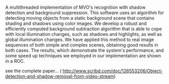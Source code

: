 A multithreaded implementation of MVO's recognition with shadow detection and background suppression.
This software uses an algorithm for detecting moving objects from a static background
scene that contains shading and shadows using color images. We develop a robust and
efficiently computed background subtraction algorithm that is able to cope with local
illumination changes, such as shadows and highlights, as well as global illumination
changes. We have applied this method to real image sequences of both simple and
complex scenes, obtaining good results in both cases. The results, which demonstrate the
system's performance, and some speed up techniques we employed in our
implementation are shown in a ROC.


see the complete paper... ( http://www.scribd.com/doc/126553206/Object-detection-and-shadow-removal-from-video-stream)